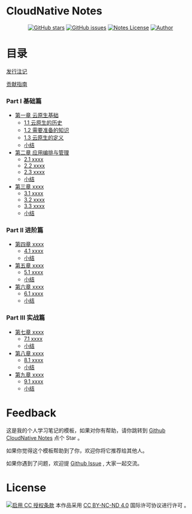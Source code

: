 # CloudNative Notes

<p align="center">
  <a href="https://github.com/erdong/cloudnative-notes/stargazers"><img alt="GitHub stars" src="https://img.shields.io/github/stars/erdong/cloudnative-notes.svg?style=popout"></a>
  <a href="https://github.com/erdong/cloudnative-notes/issues"><img alt="GitHub issues" src="https://img.shields.io/github/issues/erdong/cloudnative-notes.svg?style=popout"></a>
  <a href="https://creativecommons.org/licenses/by-nc-nd/4.0/deed.en"><img alt="Notes License" src="https://img.shields.io/badge/License-CC%20BY--NC--ND%204.0-lightgrey.svg?style=popout"></a>
  <a href="https://erdong.site/about/"><img alt="Author" src="https://img.shields.io/badge/Author-Erdong-important.svg?style=popout"></a>
</p>


# 目录

[发行注记](chapter00/0.1-release.md)

[贡献指南](chapter00/0.2-contribution.md)

### Part Ⅰ 基础篇

* [第一章 云原生基础](chapter01/README.md)
    * [1.1 云原生的历史](chapter01/1.1-cloud-native-history.md)
    * [1.2 需要准备的知识](chapter01/1.2-introduction.md)
    * [1.3 云原生的定义](chapter01/1.3-cloud-native-define.md)
    * [小结](chapter01/END.md)
* [第二章 应用编排与管理](chapter02/README.md)
    * [2.1 xxxx](chapter02/2.1-xxx.md)
    * [2.2 xxxx](chapter02/2.2-xxx.md)
    * [2.3 xxxx](chapter02/2.3-xxx.md)
    * [小结](chapter02/END.md)
* [第三章 xxxx](chapter03/README.md)
    * [3.1 xxxx](chapter03/3.1-xxx.md)
    * [3.2 xxxx](chapter03/3.2-xxx.md)
    * [3.3 xxxx](chapter03/3.3-xxx.md)
    * [小结](chapter03/END.md)

### Part ⅠⅠ 进阶篇

* [第四章 xxxx](chapter04/README.md)
    * [4.1 xxxx](chapter04/4.1-xxx.md)
    * [小结](chapter04/END.md)
* [第五章 xxxx](chapter05/README.md)
    * [5.1 xxxx](chapter05/5.1-xxx.md)
    * [小结](chapter05/END.md)
* [第六章 xxxx](chapter06/README.md)
    * [6.1 xxxx](chapter06/6.1-xxx.md)
    * [小结](chapter06/END.md)

### Part ⅠⅠⅠ 实战篇

* [第七章 xxxx](chapter07/README.md)
    * [7.1 xxxx](chapter07/7.1-xxx.md)
    * [小结](chapter07/END.md)
* [第八章 xxxx](chapter08/README.md)
    * [8.1 xxxx](chapter08/8.1-xxx.md)
    * [小结](chapter08/END.md)
* [第九章 xxxx](chapter09/README.md)
    * [9.1 xxxx](chapter09/9.1-xxx.md)
    * [小结](chapter02/END.md)


# Feedback


这是我的个人学习笔记的模板，如果对你有帮助，请你跳转到 [Github CloudNative Notes](https://github.com/erdong/cloudnative-notes) 点个 Star 。

如果你觉得这个模板帮助到了你，欢迎你将它推荐给其他人。

如果你遇到了问题，欢迎提 [Github Issue](https://github.com/erdong/cloudnative-notes/issues) , 大家一起交流。


# License



<a rel="license" href="https://creativecommons.org/licenses/by-nc-nd/4.0/deed.zh"><img alt="启用 CC 授权条款" style="border-width:0" src="https://i.creativecommons.org/l/by-nc-nd/4.0/88x31.png" /></a>
本作品采用 [CC BY-NC-ND 4.0](https://creativecommons.org/licenses/by-nc-nd/4.0/deed.en) 国际许可协议进行许可 。
